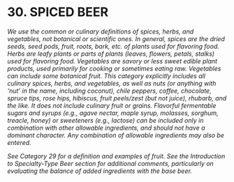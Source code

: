 # 30. SPICED BEER

_We use the common or culinary definitions of spices, herbs, and vegetables, not botanical or scientific ones. In general, spices are the dried seeds, seed pods, fruit, roots, bark, etc. of plants used for flavoring food. Herbs are leafy plants or parts of plants (leaves, flowers, petals, stalks) used for flavoring food. Vegetables are savory or less sweet edible plant products, used primarily for cooking or sometimes eating raw. Vegetables can include some botanical fruit. This category explicitly includes all culinary spices, herbs, and vegetables, as well as nuts (or anything with ‘nut’ in the name, including coconut), chile peppers, coffee, chocolate, spruce tips, rose hips, hibiscus, fruit peels/zest (but not juice), rhubarb, and the like. It does not include culinary fruit or grains. Flavorful fermentable sugars and syrups (e.g., agave nectar, maple syrup, molasses, sorghum, treacle, honey) or sweeteners (e.g., lactose) can be included only in combination with other allowable ingredients, and should not have a dominant character. Any combination of allowable ingredients may also be entered._

_See Category 29 for a definition and examples of fruit. See the Introduction to Specialty-Type Beer section for additional comments, particularly on evaluating the balance of added ingredients with the base beer._
